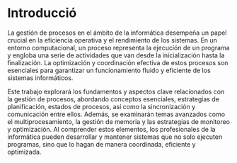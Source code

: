 # Introducció
La gestión de procesos en el ámbito de la informática desempeña un papel crucial en la eficiencia operativa y el rendimiento de los sistemas. En un entorno computacional, un proceso representa la ejecución de un programa y engloba una serie de actividades que van desde la inicialización hasta la finalización. La optimización y coordinación efectiva de estos procesos son esenciales para garantizar un funcionamiento fluido y eficiente de los sistemas informáticos.

Este trabajo explorará los fundamentos y aspectos clave relacionados con la gestión de procesos, abordando conceptos esenciales, estrategias de planificación, estados de procesos, así como la sincronización y comunicación entre ellos. Además, se examinarán temas avanzados como el multiprocesamiento, la gestión de memoria y las estrategias de monitoreo y optimización. Al comprender estos elementos, los profesionales de la informática pueden desarrollar y mantener sistemas que no solo ejecuten programas, sino que lo hagan de manera coordinada, eficiente y optimizada.